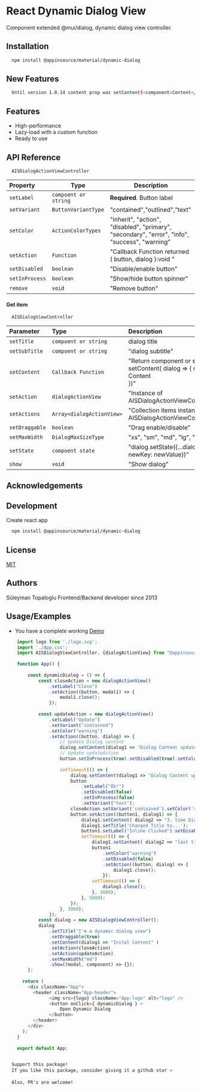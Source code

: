 
# React Dynamic Dialog View

Component extended @mui/dialog, dynamic dialog view controller.
## Installation

```bash
  npm install @appinsource/material/dynamic-dialog
```

## New Features

```bash
  Until version 1.0.14 content prop was setContent(<component>Content</component>), from version 1.1.1 content setContent( dialog => <component>Content</component>)
```
    
## Features

- High-performance
- Lazy-load with a custom function
- Ready to use



## API Reference

```http
  AISDialogActionViewController
```

| Property  | Type                    | Description                |
| :-------- | -------                | ------------------------- |
| `setLabel` | `compoent or string` | **Required**. Button label |
| `setVariant` | `ButtonVariantType` | "contained","outlined","text"|
| `setColor` | `ActionColorTypes` | "inherit", "action", "disabled", "primary", "secondary", "error", "info", "success", "warning" |
| `setAction` | `Function` | "Callback Function returned ( button, dialog ):void "|
| `setDisabled` | `boolean` | "Disable/enable button"|
| `setInProcess` | `boolean` | "Show/hide button spinner"|
| `remove` | `void` | "Remove button"|


#### Get item

```http
  AISDialogViewController
```

| Parameter | Type     | Description                       |
| :-------- | :------- | :-------------------------------- |
| `setTitle` | `compoent or string` | dialog title |
| `setSubTitle` | `compoent or string` | "dialog subtitle"|
| `setContent` | `Callback Function` | "Return component or string setContent( dialog => { return <div>Content<div/>})"|
| `setAction` | `dialogActionView` | "Instance of AISDialogActionViewController"|
| `setActions` | `Array<dialogActionView>` | "Collection items instance of AISDialogActionViewController"|
| `setDraggable` | `boolean` | "Drag enable/disable" |
| `setMaxWidth` | `DialogMaxSizeType` | "xs", "sm", "md", "lg", "xl"|
| `setState` | `compoent state` | "dialog.setState({...dialog.state, newKey: newValue})"|
| `show` | `void` | "Show dialog" |



## Acknowledgements




## Development

Create react app
```bash
  npm install @appinsource/material/dynamic-dialog
```


## License

[MIT](https://choosealicense.com/licenses/mit/)


## Authors



Süleyman Topaloglu Frontend/Backend developer since 2013
## Usage/Examples

 - You have a complete working [Demo](https://codesandbox.io/s/dynamic-react-dialog-view-controller-yop9q5)


```javascript
    import logo from './logo.svg';
    import './App.css';
    import AISDialogViewController, {dialogActionView} from "@appinsource/material/dynamic-dialog"
    
    function App() {
    
        const dynamicDialog = () => {
            const closeAction = new dialogActionView()
                .setLabel("Close")
                .setAction((button, modal1) => {
                    modal1.close();
                });
    
            const updateAction = new dialogActionView()
                .setLabel("Update")
                .setVariant("contained")
                .setColor("warning")
                .setAction((button, dialog) => {
                    // Update Dialog content
                    dialog.setContent(dialog1 => "Dialog Content updated with this text" );
                    // Update updateAction
                    button.setInProcess(true).setDisabled(true).setColor("success");
    
                    setTimeout(() => {
                        dialog.setContent(dialog1 => "Dialog Content updated again with this text" );
                        button
                            .setLabel("Ok!")
                            .setDisabled(false)
                            .setInProcess(false)
                            .setVariant("text");
                        closeAction.setVariant('contained').setColor('success');
                        button.setAction((button1, dialog1) => {
                            dialog1.setContent( dialog2 => "3. time Dialog Content updated, and changed again in 5 sec.");
                            dialog1.setTitle('Changed Title to...');
                            button1.setLabel("Inline Clicked").setDisabled(true);
                            setTimeout(() => {
                                dialog1.setContent( dialog2 => "last time Dialog updatged and closing in 3 sec" );
                                button1
                                    .setColor("warning")
                                    .setDisabled(false)
                                    .setAction((button, dialog) => {
                                        dialog1.close();
                                    });
                                setTimeout(() => {
                                    dialog1.close();
                                }, 3000);
                            }, 5000);
                        });
                    }, 3000);
                });
            const dialog = new AISDialogViewController();
            dialog
                .setTitle("I'm a dynamic dialog view")
                .setDraggable(true)
                .setContent(dialog1 => "Inital Content" )
                .setAction(closeAction)
                .setAction(updateAction)
                .setMaxWidth("md")
                .show((modal, component) => {});
        };
    
      return (
        <div className="App">
          <header className="App-header">
                <img src={logo} className="App-logo" alt="logo" />
                <button onClick={ dynamicDialog } >
                    Open Dynamic Dialog
                </button>
          </header>
        </div>
      );
    }
    
    export default App;
  
```

```http
  Support this package!
  If you like this package, consider giving it a github star ⭐

  Also, PR's are welcome!
```




